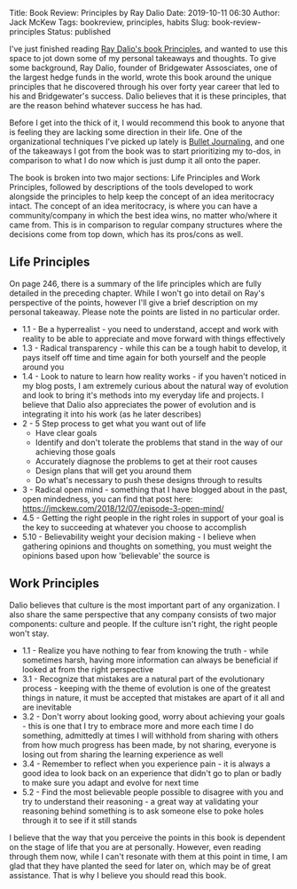 Title: Book Review: Principles by Ray Dalio
Date: 2019-10-11 06:30
Author: Jack McKew
Tags: bookreview, principles, habits
Slug: book-review-principles
Status: published

I've just finished reading [Ray Dalio's book Principles](https://www.principles.com/), and wanted to use this space to jot down some of my personal takeaways and thoughts. To give some background, Ray Dalio, founder of Bridgewater Assosciates, one of the largest hedge funds in the world, wrote this book around the unique principles that he discovered through his over forty year career that led to his and Bridgewater's success. Dalio believes that it is these principles, that are the reason behind whatever success he has had.

Before I get into the thick of it, I would recommend this book to anyone that is feeling they are lacking some direction in their life. One of the organizational techniques I've picked up lately is [Bullet Journaling](https://bulletjournal.com/), and one of the takeaways I got from the book was to start prioritizing my to-dos, in comparison to what I do now which is just dump it all onto the paper.

The book is broken into two major sections: Life Principles and Work Principles, followed by descriptions of the tools developed to work alongside the principles to help keep the concept of an idea meritocracy intact. The concept of an idea meritocracy, is where you can have a community/company in which the best idea wins, no matter who/where it came from. This is in comparison to regular company structures where the decisions come from top down, which has its pros/cons as well.

## Life Principles

On page 246, there is a summary of the life principles which are fully detailed in the preceding chapter. While I won't go into detail on Ray's perspective of the points, however I'll give a brief description on my personal takeaway. Please note the points are listed in no particular order.

- 1.1 - Be a hyperrealist - you need to understand, accept and work with reality to be able to appreciate and move forward with things effectively
- 1.3 - Radical transparency - while this can be a tough habit to develop, it pays itself off time and time again for both yourself and the people around you
- 1.4 - Look to nature to learn how reality works - if you haven't noticed in my blog posts, I am extremely curious about the natural way of evolution and look to bring it's methods into my everyday life and projects. I believe that Dalio also appreciates the power of evolution and is integrating it into his work (as he later describes)
- 2 - 5 Step process to get what you want out of life
  - Have clear goals
  - Identify and don't tolerate the problems that stand in the way of our achieving those goals
  - Accurately diagnose the problems to get at their root causes
  - Design plans that will get you around them
  - Do what's necessary to push these designs through to results
- 3 - Radical open mind - something that I have blogged about in the past, open mindedness, you can find that post here: https://jmckew.com/2018/12/07/episode-3-open-mind/
- 4.5 - Getting the right people in the right roles in support of your goal is the key to succeeding at whatever you choose to accomplish
- 5.10 - Believability weight your decision making - I believe when gathering opinions and thoughts on something, you must weight the opinions based upon how 'believable' the source is

## Work Principles

Dalio believes that culture is the most important part of any organization. I also share the same perspective that any company consists of two major components: culture and people. If the culture isn't right, the right people won't stay.

- 1.1 - Realize you have nothing to fear from knowing the truth - while sometimes harsh, having more information can always be beneficial if looked at from the right perspective
- 3.1 - Recognize that mistakes are a natural part of the evolutionary process - keeping with the theme of evolution is one of the greatest things in nature, it must be accepted that mistakes are apart of it all and are inevitable
- 3.2 - Don't worry about looking good, worry about achieving your goals - this is one that I try to embrace more and more each time I do something, admittedly at times I will withhold from sharing with others from how much progress has been made, by not sharing, everyone is losing out from sharing the learning experience as well
- 3.4 - Remember to reflect when you experience pain - it is always a good idea to look back on an experience that didn't go to plan or badly to make sure you adapt and evolve for next time
- 5.2 - Find the most believable people possible to disagree with you and try to understand their reasoning - a great way at validating your reasoning behind something is to ask someone else to poke holes through it to see if it still stands

I believe that the way that you perceive the points in this book is dependent on the stage of life that you are at personally. However, even reading through them now, while I can't resonate with them at this point in time, I am glad that they have planted the seed for later on, which may be of great assistance. That is why I believe you should read this book.